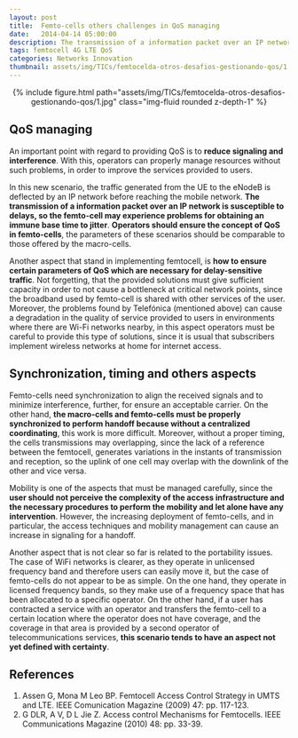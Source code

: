 ```yaml
---
layout: post
title:  Femto-cells others challenges in QoS managing
date:   2014-04-14 05:00:00
description: The transmission of a information packet over an IP network is susceptible to delays, so the femto-cell may experience problems for obtaining an immune base time to jitter. Operators should ensure the concept of QoS in Femto-cells, the parameters of these scenarios should be comparable to those offered by the macro-cells.
tags: femtocell 4G LTE QoS
categories: Networks Innovation
thumbnail: assets/img/TICs/femtocelda-otros-desafios-gestionando-qos/1.jpg
---
```


<div class="row mt-3" style="text-align: center">
    <div class="col-sm mt-3 mt-md-0">
        {% include figure.html path="assets/img/TICs/femtocelda-otros-desafios-gestionando-qos/1.jpg" class="img-fluid rounded z-depth-1" %}
    </div>
</div>

## QoS managing

An important point with regard to providing QoS is to **reduce signaling and interference**. With this, operators can properly manage resources without such problems, in order to improve the services provided to users.

In this new scenario, the traffic generated from the UE to the eNodeB is deflected by an IP network before reaching the mobile network. **The transmission of a information packet over an IP network is susceptible to delays, so the femto-cell may experience problems for obtaining an immune base time to jitter**. **Operators should ensure the concept of QoS in femto-cells**, the parameters of these scenarios should be comparable to those offered by the macro-cells.

Another aspect that stand in implementing femtocell, is **how to ensure certain parameters of QoS which are necessary for delay-sensitive traffic**. Not forgetting, that the provided solutions must give sufficient capacity in order to not cause a bottleneck at critical network points, since the broadband used by femto-cell is shared with other services of the user. Moreover, the problems found by Telefónica (mentioned above) can cause a degradation in the quality of service provided to users in environments where there are Wi-Fi networks nearby, in this aspect operators must be careful to provide this type of solutions, since it is usual that subscribers implement wireless networks at home for internet access.

## Synchronization, timing and others aspects

Femto-cells need synchronization to align the received signals and to minimize interference, further, for ensure an acceptable carrier. On the other hand, **the macro-cells and femto-cells must be properly synchronized to perform handoff because without a centralized coordinating**, this work is more difficult. Moreover, without a proper timing, the cells transmissions may overlapping, since the lack of a reference between the femtocell, generates variations in the instants of transmission and reception, so the uplink of one cell may overlap with the downlink of the other and vice versa.

Mobility is one of the aspects that must be managed carefully, since the **user should not perceive the complexity of the access infrastructure and the necessary procedures to perform the mobility and let alone have any intervention**. However, the increasing deployment of femto-cells, and in particular, the access techniques and mobility management can cause an increase in signaling for a handoff.

Another aspect that is not clear so far is related to the portability issues. The case of WiFi networks is clearer, as they operate in unlicensed frequency band and therefore users can easily move it, but the case of femto-cells do not appear to be as simple. On the one hand, they operate in licensed frequency bands, so they make use of a frequency space that has been allocated to a specific operator. On the other hand, if a user has contracted a service with an operator and transfers the femto-cell to a certain location where the operator does not have coverage, and the coverage in that area is provided by a second operator of telecommunications services, **this scenario tends to have an aspect not yet defined with certainty**.

## References

1. Assen G, Mona M Leo BP. Femtocell Access Control Strategy in UMTS and LTE. IEEE Comunication Magazine (2009) 47: pp. 117-123.
2. G DLR, A V, D L Jie Z. Access control Mechanisms for Femtocells. IEEE Communications Magazine (2010) 48: pp. 33-39.
